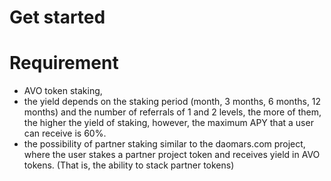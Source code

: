# Get started

# Requirement
- AVO token staking, 
- the yield depends on the staking period (month, 3 months, 6 months, 12 months) and the number of referrals of 1 and 2 levels, the more of them, the higher the yield of staking, however, the maximum APY that a user can receive is 60%.
- the possibility of partner staking similar to the daomars.com project, where the user stakes a partner project token and receives yield in AVO tokens. (That is, the ability to stack partner tokens)
